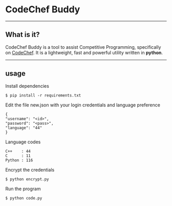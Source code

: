 # CodeChef Buddy
----
## What is it?
CodeChef Buddy is a tool to assist Competitive Programming, specifically on [CodeChef](https://www.codechef.com/). It is a lightweight, fast and powerful utility written in **python**.

----
## usage
Install dependencies

    $ pip install -r requirements.txt

Edit the file new.json with your login credentials and language preference

    {
    "username": "<id>",
    "password": "<pass>",
    "language": "44"
    }

Language codes

    C++    : 44
    C      : 11
    Python : 116

Encrypt the credentials

    $ python encrypt.py

Run the program

    $ python code.py

